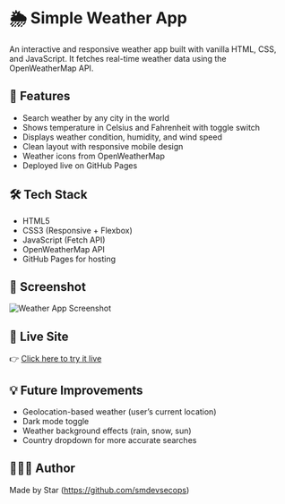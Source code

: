 
# 🌦️ Simple Weather App

An interactive and responsive weather app built with vanilla HTML, CSS, and JavaScript. It fetches real-time weather data using the OpenWeatherMap API.

## 🔧 Features
- Search weather by any city in the world
- Shows temperature in Celsius and Fahrenheit with toggle switch
- Displays weather condition, humidity, and wind speed
- Clean layout with responsive mobile design
- Weather icons from OpenWeatherMap
- Deployed live on GitHub Pages

## 🛠 Tech Stack
- HTML5
- CSS3 (Responsive + Flexbox)
- JavaScript (Fetch API)
- OpenWeatherMap API
- GitHub Pages for hosting

## 📸 Screenshot

![Weather App Screenshot](screenshot.png)

## 🚀 Live Site
👉 [Click here to try it live](https://YOUR_USERNAME.github.io/weather-app/)

## 💡 Future Improvements
- Geolocation-based weather (user’s current location)
- Dark mode toggle
- Weather background effects (rain, snow, sun)
- Country dropdown for more accurate searches

## 👩🏽‍💻 Author
Made by Star (https://github.com/smdevsecops)
